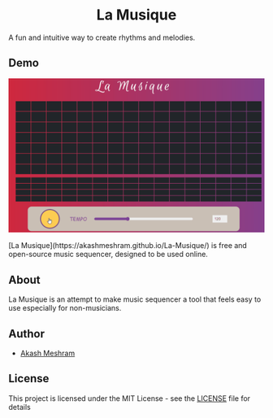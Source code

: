 <h1 align="center">La Musique</h1>
A fun and intuitive way to create rhythms and melodies.

## Demo
<p align="center"><img src="./laMusic.gif"></p>
[La Musique](https://akashmeshram.github.io/La-Musique/) is free and open-source music sequencer, designed to be used online.

## About
La Musique is an attempt to make music sequencer a tool that feels easy to use especially for non-musicians.

## Author
*  [Akash Meshram](https://github.com/akashmeshram)

## License
This project is licensed under the MIT License - see the [LICENSE](./LICENSE) file for details
